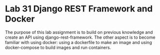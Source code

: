 # Lab 31 Django REST Framework and Docker

The purpose of this lab assignment is to build on previous knowledge and create an API using django-rest-framework. The other aspect is to become familiar with using docker: using a dockerfile to make an image and using docker-compose to build images and run containers.
